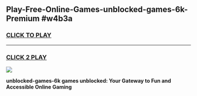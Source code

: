 
## Play-Free-Online-Games-unblocked-games-6k-Premium #w4b3a
<h3>
<a href="https://premium.freeplayer.one?title=unblocked-games-6k&ref=8M">CLICK TO PLAY</a></h3>
<hr>

<h3>
<a href="https://premium.freeplayer.one?title=unblocked-games-6k&ref=8M">CLICK 2 PLAY</a>
  
</h3>

<a href="https://premium.freeplayer.one?title=unblocked-games-6k&ref=8M"><img src="https://clearcache.store/games.png"></a>


**unblocked-games-6k games unblocked: Your Gateway to Fun and Accessible Online Gaming**
